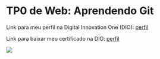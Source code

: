<h1>TP0 de Web: Aprendendo Git</h1>

Link para meu perfil na Digital Innovation One (DIO):
<a href="https://web.digitalinnovation.one/users/schmidt1905?tab=achievements">
  perfil
</a>

Link para baixar meu certificado na DIO:
<a href="https://certificates.digitalinnovation.one/">
  perfil
</a>

<img src="https://fegemo.github.io/cefet-web/images/medalha-curso-git-na-dio.png">
